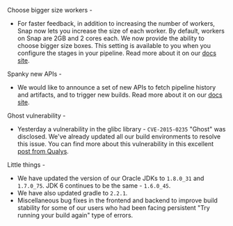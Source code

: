 Choose bigger size workers -

* For faster feedback, in addition to increasing the number of workers, Snap now lets you increase the size of each worker. By default, workers on Snap are 2GB and 2 cores each. We now provide the ability to choose bigger size boxes. This setting is available to you when you configure the stages in your pipeline. Read more about it on our [docs site](https://docs.snap-ci.com/workers/configuring-workers/).

Spanky new APIs -

* We would like to announce a set of new APIs to fetch pipeline history and artifacts, and to trigger new builds. Read more about it on our [docs site](https://docs.snap-ci.com/api/).

Ghost vulnerability -

* Yesterday a vulnerability in the glibc library - `CVE-2015-0235` "Ghost" was disclosed. We've already updated all our build environments to resolve this issue. You can find more about this vulnerability in this excellent [post from Qualys](https://community.qualys.com/blogs/laws-of-vulnerabilities/2015/01/27/the-ghost-vulnerability).

Little things -

* We have updated the version of our Oracle JDKs to `1.8.0_31` and `1.7.0_75`. JDK 6 continues to be the same - `1.6.0_45`.
* We have also updated gradle to `2.2.1`.
* Miscellaneous bug fixes in the frontend and backend to improve build stability for some of our users who had been facing persistent "Try running your build again" type of errors.
